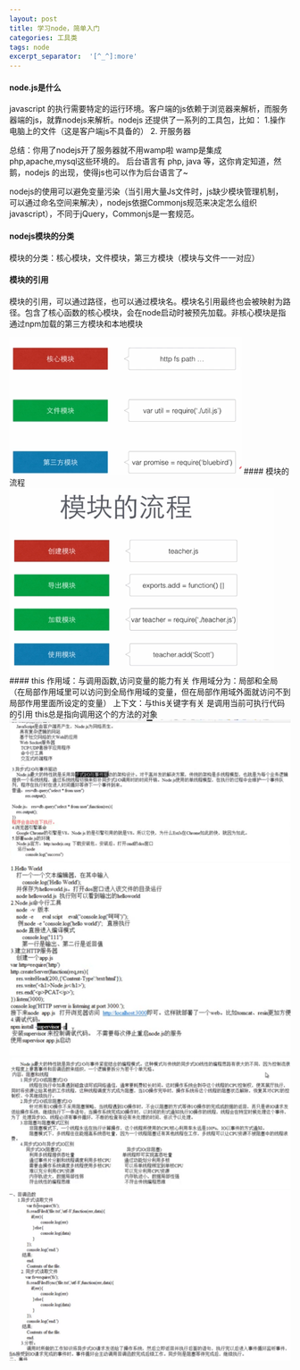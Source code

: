 ```yaml
---
layout: post
title: 学习node，简单入门
categories: 工具类 
tags: node
excerpt_separator:  '[^_^]:more'
---
```


#### node.js是什么
javascript 的执行需要特定的运行环境。客户端的js依赖于浏览器来解析，而服务器端的js，就靠nodejs来解析。nodejs 还提供了一系列的工具包，比如： 1.操作电脑上的文件（这是客户端js不具备的）  2. 开服务器

总结：你用了nodejs开了服务器就不用wamp啦   wamp是集成 php,apache,mysql这些环境的。
后台语言有 php, java 等，这你肯定知道，然鹅，nodejs 的出现，使得js也可以作为后台语言了~

nodejs的使用可以避免变量污染（当引用大量Js文件时，js缺少模块管理机制，可以通过命名空间来解决），nodejs依据Commonjs规范来决定怎么组织javascript），不同于jQuery，Commonjs是一套规范。

#### nodejs模块的分类
模块的分类：核心模块，文件模块，第三方模块（模块与文件一一对应）
#### 模块的引用
模块的引用，可以通过路径，也可以通过模块名。模块名引用最终也会被映射为路径。包含了核心函数的核心模块，会在node启动时被预先加载。非核心模块是指通过npm加载的第三方模块和本地模块  

[^_^]:more

<img src="/images/mk.png" />
#### 模块的流程
<img src="/images/mklc.png" alt="" />
#### this
作用域：与调用函数,访问变量的能力有关 作用域分为：局部和全局（在局部作用域里可以访问到全局作用域的变量，但在局部作用域外面就访问不到局部作用里面所设定的变量）
上下文：与this关键字有关 是调用当前可执行代码的引用
this总是指向调用这个的方法的对象
<img src="/images/node1.png" alt="" />
<img src="/images/node3.png" alt="" />
<img src="/images/node4.png" alt="" />
<img src="/images/node5.png" alt="" />
<img src="/images/node6.png" alt="" />


